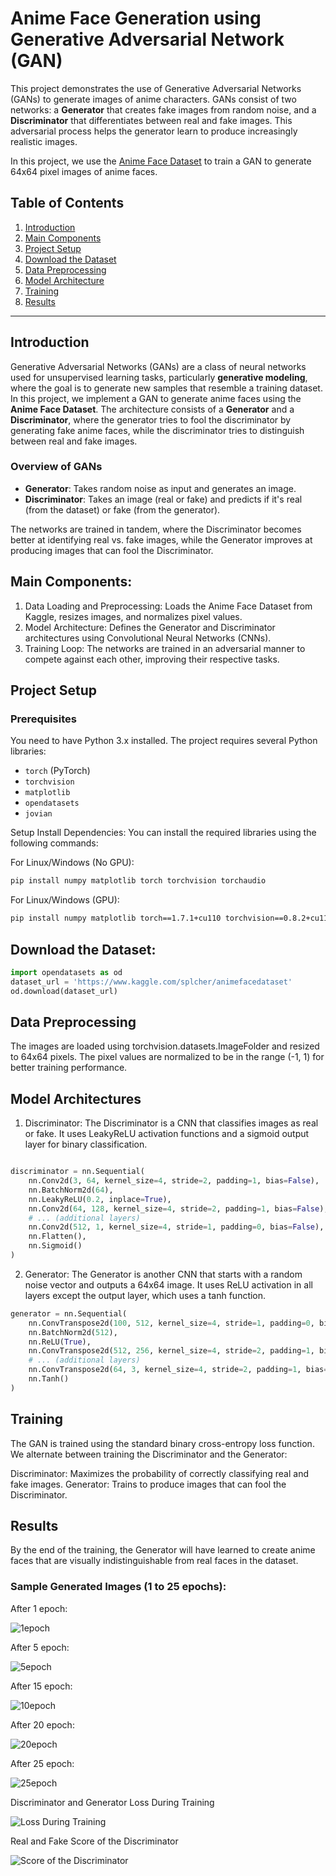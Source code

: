 # Anime Face Generation using Generative Adversarial Network (GAN)

This project demonstrates the use of Generative Adversarial Networks (GANs) to generate images of anime characters. GANs consist of two networks: a **Generator** that creates fake images from random noise, and a **Discriminator** that differentiates between real and fake images. This adversarial process helps the generator learn to produce increasingly realistic images.

In this project, we use the [Anime Face Dataset](https://www.kaggle.com/splcher/animefacedataset) to train a GAN to generate 64x64 pixel images of anime faces.

## Table of Contents
1. [Introduction](#introduction)
2. [Main Components](#main-components)
3. [Project Setup](#project-setup)
4. [Download the Dataset](#dataset)
5. [Data Preprocessing](#Data-Preprocessing)
6. [Model Architecture](#model-architecture)
7. [Training](#training)
8. [Results](#results)
---

## Introduction

Generative Adversarial Networks (GANs) are a class of neural networks used for unsupervised learning tasks, particularly **generative modeling**, where the goal is to generate new samples that resemble a training dataset. In this project, we implement a GAN to generate anime faces using the **Anime Face Dataset**. The architecture consists of a **Generator** and a **Discriminator**, where the generator tries to fool the discriminator by generating fake anime faces, while the discriminator tries to distinguish between real and fake images.

### Overview of GANs

- **Generator**: Takes random noise as input and generates an image.
- **Discriminator**: Takes an image (real or fake) and predicts if it's real (from the dataset) or fake (from the generator).

The networks are trained in tandem, where the Discriminator becomes better at identifying real vs. fake images, while the Generator improves at producing images that can fool the Discriminator.

## Main Components:
1. Data Loading and Preprocessing: Loads the Anime Face Dataset from Kaggle, resizes images, and normalizes pixel values.
2. Model Architecture: Defines the Generator and Discriminator architectures using Convolutional Neural Networks (CNNs).
3. Training Loop: The networks are trained in an adversarial manner to compete against each other, improving their respective tasks.

## Project Setup

### Prerequisites

You need to have Python 3.x installed. The project requires several Python libraries:

- `torch` (PyTorch)
- `torchvision`
- `matplotlib`
- `opendatasets`
- `jovian`
  
Setup
Install Dependencies: You can install the required libraries using the following commands:

For Linux/Windows (No GPU):
```bash
pip install numpy matplotlib torch torchvision torchaudio
```
For Linux/Windows (GPU):
```bash
pip install numpy matplotlib torch==1.7.1+cu110 torchvision==0.8.2+cu110 torchaudio==0.7.2 -f https://download.pytorch.org/whl/torch_stable.html
```
## Download the Dataset:
```python
import opendatasets as od
dataset_url = 'https://www.kaggle.com/splcher/animefacedataset'
od.download(dataset_url)
```
## Data Preprocessing
The images are loaded using torchvision.datasets.ImageFolder and resized to 64x64 pixels. The pixel values are normalized to be in the range (-1, 1) for better training performance.


## Model Architectures
1. Discriminator:
The Discriminator is a CNN that classifies images as real or fake.
It uses LeakyReLU activation functions and a sigmoid output layer for binary classification.
```python

discriminator = nn.Sequential(
    nn.Conv2d(3, 64, kernel_size=4, stride=2, padding=1, bias=False),
    nn.BatchNorm2d(64),
    nn.LeakyReLU(0.2, inplace=True),
    nn.Conv2d(64, 128, kernel_size=4, stride=2, padding=1, bias=False),
    # ... (additional layers)
    nn.Conv2d(512, 1, kernel_size=4, stride=1, padding=0, bias=False),
    nn.Flatten(),
    nn.Sigmoid()
)
```
2. Generator:
The Generator is another CNN that starts with a random noise vector and outputs a 64x64 image.
It uses ReLU activation in all layers except the output layer, which uses a tanh function.
```python
generator = nn.Sequential(
    nn.ConvTranspose2d(100, 512, kernel_size=4, stride=1, padding=0, bias=False),
    nn.BatchNorm2d(512),
    nn.ReLU(True),
    nn.ConvTranspose2d(512, 256, kernel_size=4, stride=2, padding=1, bias=False),
    # ... (additional layers)
    nn.ConvTranspose2d(64, 3, kernel_size=4, stride=2, padding=1, bias=False),
    nn.Tanh()
)
```

## Training
The GAN is trained using the standard binary cross-entropy loss function. We alternate between training the Discriminator and the Generator:

Discriminator: Maximizes the probability of correctly classifying real and fake images.
Generator: Trains to produce images that can fool the Discriminator.

## Results
By the end of the training, the Generator will have learned to create anime faces that are visually indistinguishable from real faces in the dataset.
### Sample Generated Images (1 to 25 epochs):
After 1 epoch:

![1epoch](https://github.com/user-attachments/assets/3a7fe4ff-d5ea-48ed-89e3-c3834e330043)

After 5 epoch:

![5epoch](https://github.com/user-attachments/assets/7001d01c-417b-4593-8f6a-6fc0a9e0e7b5)

After 15 epoch:

![10epoch](https://github.com/user-attachments/assets/7f1d8772-56ea-4cc1-9e99-65a809b223a5)

After 20 epoch:

![20epoch](https://github.com/user-attachments/assets/ee5d0bf8-0239-44d3-bbde-4f17b080b584)

After 25 epoch:

![25epoch](https://github.com/user-attachments/assets/bab5a349-757e-460b-8d3c-95446b6f3303)

Discriminator and Generator Loss During Training

![Loss During Training](https://github.com/user-attachments/assets/cc9b8a56-3e9e-4a2c-b384-d1307eb3df98)

Real and Fake Score of the Discriminator

![Score of the Discriminator](https://github.com/user-attachments/assets/18e0488d-228a-4b32-9004-2e67852b53a8)

